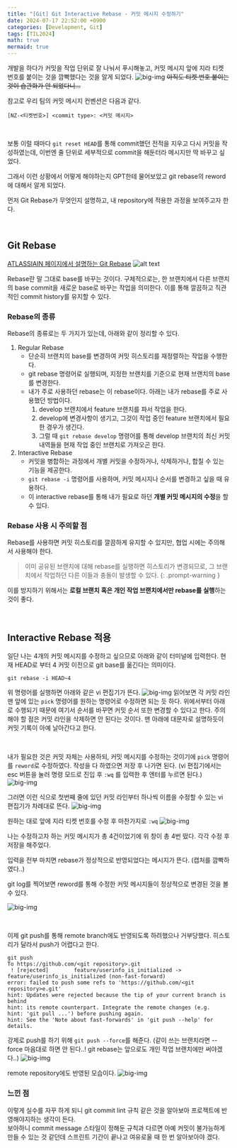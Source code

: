 ```yaml
---
title: "[Git] Git Interactive Rebase - 커밋 메시지 수정하기"
date: 2024-07-17 22:52:00 +0900
categories: [Development, Git]
tags: [TIL2024]
math: true
mermaid: true
---
```

개발을 하다가 커밋을 작업 단위로 잘 나눠서 푸시해놓고, 커밋 메시지 앞에 지라 티켓 번호를 붙이는 것을 깜빡했다는 것을 알게 되었다.
![big-img](../assets/post-images/git-reword-1.png)
~~아직도 티켓 번호 붙이는 것이 습관화가 안 되었다니...~~

참고로 우리 팀의 커밋 메시지 컨벤션은 다음과 같다.
```
[NZ-<티켓번호>] <commit type>: <커밋 메시지>
```
<br/>

보통 이럴 때마다 `git reset HEAD`를 통해 commit했던 전적을 지우고 다시 커밋을 작성하였는데, 이번엔 줄 단위로 세부적으로 commit을 해둔터라 메시지만 딱 바꾸고 싶었다.

그래서 이런 상황에서 어떻게 해야하는지 GPT한테 물어보았고 git rebase의 reword에 대해서 알게 되었다.

먼저 Git Rebase가 무엇인지 설명하고, 내 repository에 적용한 과정을 보여주고자 한다.

<br/>

## Git Rebase
[ATLASSIAIN 페이지에서 설명하는 Git Rebase](https://www.atlassian.com/git/tutorials/rewriting-history/git-rebase)
![alt text](../assets/post-images/git-reword-9.png)

Rebase란 말 그대로 base를 바꾸는 것이다. 구체적으로는, 한 브랜치에서 다른 브랜치의 base commit을 새로운 base로 바꾸는 작업을 의미한다. 이를 통해 깔끔하고 직관적인 commit history를 유지할 수 있다.

### Rebase의 종류
Rebase의 종류로는 두 가지가 있는데, 아래와 같이 정리할 수 있다.
1. Regular Rebase
   - 단순히 브랜치의 base를 변경하여 커밋 히스토리를 재정렬하는 작업을 수행한다.
   - git rebase <branch> 명령어로 실행되며, 지정한 브랜치를 기준으로 현재 브랜치의 base를 변경한다.
   - 내가 주로 사용하던 rebase는 이 rebase이다. 아래는 내가 rebase를 주로 사용했던 방법이다.
     1. develop 브랜치에서 feature 브랜치를 파서 작업을 한다.
     2. develop에 변경사항이 생기고, 그것이 작업 중인 feature 브랜치에서 필요한 경우가 생긴다.
     3. 그럴 때 `git rebase develop` 명령어를 통해 develop 브랜치의 최신 커밋 내역들을 현재 작업 중인 브랜치로 가져오곤 한다.
2. Interactive Rebase
    - 커밋을 병합하는 과정에서 개별 커밋을 수정하거나, 삭제하거나, 합칠 수 있는 기능을 제공한다.
    - `git rebase -i` 명령어를 사용하며, 커밋 메시지나 순서를 변경하고 싶을 때 유용하다.
    - 이 interactive rebase를 통해 내가 필요로 하던 **개별 커밋 메시지의 수정**을 할 수 있다.

### Rebase 사용 시 주의할 점
Rebase를 사용하면 커밋 히스토리를 깔끔하게 유지할 수 있지만, 협업 시에는 주의해서 사용해야 한다.

> 이미 공유된 브랜치에 대해 rebase를 실행하면 히스토리가 변경되므로, 그 브랜치에서 작업하던 다른 이들과 충돌이 발생할 수 있다.
{: .prompt-warning }

이를 방지하기 위해서는 **로컬 브랜치 혹은 개인 작업 브랜치에서만 rebase를 실행**하는 것이 좋다.

<br/>

## Interactive Rebase 적용
일단 나는 4개의 커밋 메시지를 수정하고 싶으므로 아래와 같이 터미널에 입력한다.
현재 HEAD로 부터 4 커밋 이전으로 git base를 옮긴다는 의미이다.
```shell
git rebase -i HEAD~4
```
위 명령어를 실행하면 아래와 같은 vi 편집기가 뜬다.
![big-img](../assets/post-images/git-reword-2.png)
읽어보면 각 커밋 라인 맨 앞에 있는 `pick` 명령어를 원하는 명령어로 수정하면 되는 듯 하다. 위에서부터 아래로 수행되기 때문에 여기서 순서를 바꾸면 커밋 순서 또한 변경할 수 있다고 한다. 주의해야 할 점은 커밋 라인을 삭제하면 안 된다는 것이다. 맨 아래에 대문자로 설명하듯이 커밋 기록이 아예 날아간다고 한다.

<br/>

내가 필요한 것은 커밋 자체는 사용하되, 커밋 메시지를 수정하는 것이기에 `pick` 명령어를 `reword`로 수정하였다. 작성을 다 하였으면 저장 후 나가면 된다. (vi 편집기에서는 esc 버튼을 눌러 명령 모드로 진입 후 `:wq` 를 입력한 후 엔터를 누르면 된다.)
![big-img](../assets/post-images/git-reword-3.png)


그러면 이런 식으로 첫번째 줄에 있던 커밋 라인부터 하나씩 이름을 수정할 수 있는 vi 편집기가 차례대로 뜬다.
![big-img](../assets/post-images/git-reword-4.png)

원하는 대로 앞에 지라 티켓 번호를 수정 후 마찬가지로 `:wq`
![big-img](../assets/post-images/git-reword-5.png)

나는 수정하고자 하는 커밋 메시지가 총 4건이었기에 위 창이 총 4번 떴다. 각각 수정 후 저장을 해주었다.

입력을 전부 마치면 rebase가 정상적으로 반영되었다는 메시지가 뜬다. (캡처를 깜빡하였다..)

git log를 찍어보면 reword를 통해 수정한 커밋 메시지들이 정상적으로 변경된 것을 볼 수 있다.

![big-img](../assets/post-images/git-reword-6.png)

<br/>

이제 git push를 통해 remote branch에도 반영되도록 하려했으나 거부당했다. 히스토리가 달라서 push가 어렵다고 한다. 
```shell
git push
To https://github.com/<git repository>.git
 ! [rejected]        feature/userinfo_is_initialized -> feature/userinfo_is_initialized (non-fast-forward)
error: failed to push some refs to 'https://github.com/<git repository>e.git'
hint: Updates were rejected because the tip of your current branch is behind
hint: its remote counterpart. Integrate the remote changes (e.g.
hint: 'git pull ...') before pushing again.
hint: See the 'Note about fast-forwards' in 'git push --help' for details.
```

강제로 push를 하기 위해 `git push --force`를 해준다. (같이 쓰는 브랜치라면 --force 마음대로 하면 안 된다..! git rebase는 앞으로도 개인 작업 브랜치에만 써야겠다..)
![big-img](../assets/post-images/git-reword-7.png)

remote repository에도 반영된 모습이다.
![big-img](../assets/post-images/git-reword-8.png)

### 느낀 점
이렇게 실수를 자꾸 하게 되니 git commit lint 규칙 같은 것을 알아보아 프로젝트에 반영해야지하는 생각이 든다. <br/>
보아하니 commit message 스타일이 정해둔 규칙과 다르면 아예 커밋이 불가능하게 만들 수 있는 것 같던데 스프린트 기간이 끝나고 여유로울 때 한 번 알아보아야 겠다.